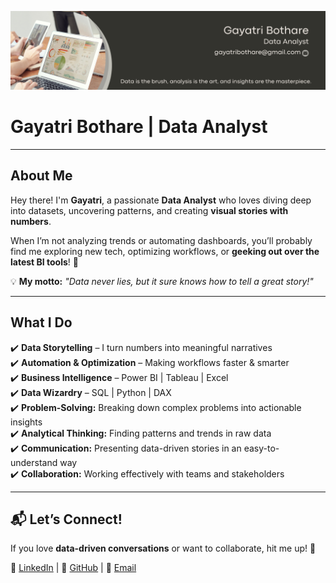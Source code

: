 ![Gayatri Bothare - Data Analyst](https://github.com/GayatriBothare/Banner/blob/main/Data%20Analyst%20Banner.png)

# Gayatri Bothare | Data Analyst  

---

## About Me  
Hey there! I'm **Gayatri**, a passionate **Data Analyst** who loves diving deep into datasets, uncovering patterns, and creating **visual stories with numbers**.  

When I’m not analyzing trends or automating dashboards, you’ll probably find me exploring new tech, optimizing workflows, or **geeking out over the latest BI tools**! 🚀  

💡 **My motto:** *"Data never lies, but it sure knows how to tell a great story!"*  

---

##  What I Do  
✔️ **Data Storytelling** – I turn numbers into meaningful narratives  
✔️ **Automation & Optimization** – Making workflows faster & smarter   
✔️ **Business Intelligence** – Power BI | Tableau | Excel   
✔️ **Data Wizardry** – SQL | Python | DAX     
✔️ **Problem-Solving:** Breaking down complex problems into actionable insights     
✔️ **Analytical Thinking:** Finding patterns and trends in raw data     
✔️ **Communication:** Presenting data-driven stories in an easy-to-understand way  
✔️ **Collaboration:** Working effectively with teams and stakeholders   

---

## 📬 Let’s Connect!  
If you love **data-driven conversations** or want to collaborate, hit me up! 🚀  

🔗 [LinkedIn](https://www.linkedin.com/in/gayatri-bothare) | 🔗 [GitHub](https://github.com/GayatriBothare) | 📧 [Email](mailto:gayatribothare@gmail.com)  
